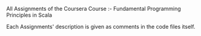 All Assignments of the Coursera Course :- Fundamental Programming Principles in Scala

Each Assignments' description is given as comments in the code files itself.


